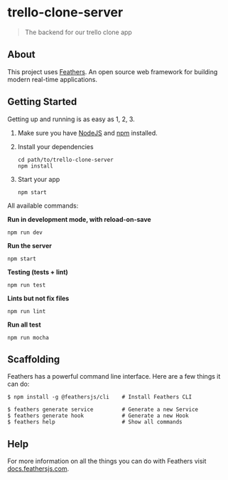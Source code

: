 # trello-clone-server

> The backend for our trello clone app

## About

This project uses [Feathers](http://feathersjs.com). An open source web framework for building modern real-time applications.

## Getting Started

Getting up and running is as easy as 1, 2, 3.

1. Make sure you have [NodeJS](https://nodejs.org/) and [npm](https://www.npmjs.com/) installed.
2. Install your dependencies

    ```
    cd path/to/trello-clone-server
    npm install
    ```

3. Start your app

    ```
    npm start
    ```


All available commands:

**Run in development mode, with reload-on-save**
```
npm run dev
```

**Run the server**
```
npm start
```

**Testing (tests + lint)**
```
npm run test
```

**Lints but not fix files**
```
npm run lint
```

**Run all test**
```
npm run mocha
```

## Scaffolding

Feathers has a powerful command line interface. Here are a few things it can do:

```
$ npm install -g @feathersjs/cli    # Install Feathers CLI

$ feathers generate service         # Generate a new Service
$ feathers generate hook            # Generate a new Hook
$ feathers help                     # Show all commands
```

## Help

For more information on all the things you can do with Feathers visit [docs.feathersjs.com](http://docs.feathersjs.com).
